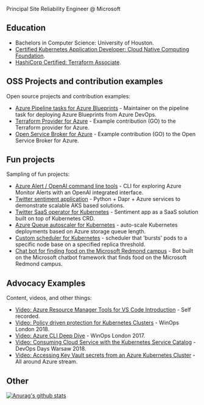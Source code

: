 Principal Site Reliability Engineer @ Microsoft

## Education

- Bachelors in Computer Science: University of Houston.
- [Certified Kubernetes Application Developer: Cloud Native Computing Foundation](https://www.youracclaim.com/badges/3f7cd9b1-1efa-4869-9b52-19b6b81e9048/email).
- [HashiCorp Certified: Terraform Associate](https://www.youracclaim.com/badges/86c4dd36-c4e8-4b2d-9119-bc0f592acaaa).

## OSS Projects and contribution examples

Open source projects and contribution examples:

- [Azure Pipeline tasks for Azure Blueprints](https://github.com/neilpeterson/azure-blueprints-pipeline-tasks) - Maintainer on the pipeline task for deploying Azure Blueprints from Azure DevOps. 
- [Terraform Provider for Azure](https://github.com/terraform-providers/terraform-provider-azurerm/pull/2024) - Example contribution (GO) to the Terraform provider for Azure.
- [Open Service Broker for Azure](https://github.com/Azure/open-service-broker-azure/pull/557) - Example contribution (GO) to the Open Service Broker for Azure.

## Fun projects

Sampling of fun projects:

- [Azure Alert / OpenAI command line tools](https://github.com/neilpeterson/azure-alert-command-line-tools) - CLI for exploring Azure Monitor Alerts with an OpenAI integrated interface.
- [Twitter sentiment application](https://github.com/neilpeterson/twitter-sentiment-for-kubernetes/tree/dapr-integration) - Python + Dapr + Azure services to demonstrate scalable AKS based solutions.
- [Twitter SaaS operator for Kubernetes](https://github.com/neilpeterson/tweet-factory-operator) - Sentiment app as a SaaS solution built on top of Kubernetes CRD.
- [Azure Queue autoscaler for Kubernetes](https://github.com/neilpeterson/kubernetes-auto-scale-azure-crd) - auto-scale Kubernetes deployments based on Azure storage queue length.
- [Custom scheduler for Kubernetes](https://github.com/neilpeterson/kubernetes-burst-scheduler) - scheduler that 'bursts' pods to a specific node base on a specified replica threshold.
- [Chat bot for finding food on the Microsoft Redmond campus](https://github.com/neilpeterson/msft-redmond-dining-bot) - Bot built on the Microsoft chatbot framework that finds food on the Microsoft Redmond campus.

## Advocacy Examples

Content, videos, and other things:

- [Video: Azure Resource Manager Tools for VS Code Introduction](https://channel9.msdn.com/Shows/IT-Ops-Talk/Azure-Resource-Manager-Tools-for-VS-Code) - Self recorded.
- [Video: Policy driven protection for Kubernetes Clusters](https://www.youtube.com/watch?v=2i0-_YaE68w) - WinOps London 2018.
- [Video: Azure CLI Deep Dive](https://www.youtube.com/watch?v=KDUrDm6DczE) - WinOps London 2017.
- [Video: Consuming Cloud Service with the Kubernetes Service Catalog](https://www.youtube.com/watch?v=UHKD5ASQ9OM) - DevOps Days Warsaw 2018.
- [Video: Accessing Key Vault secrets from an Azure Kubernetes Cluster](https://www.youtube.com/watch?v=XIahaT2tc3Y) - All around Azure stream.

## Other

[![Anurag's github stats](https://github-readme-stats.vercel.app/api?username=neilpeterson)](https://github.com/anuraghazra/github-readme-stats)



